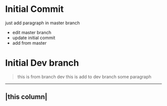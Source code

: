 # Initial Commit
just add paragraph in master branch

- edit master branch
- update initial commit
- add from master
# Initial Dev branch
> this is from branch dev
> this is add to dev branch
> some paragraph

----


|this column|
---


